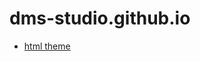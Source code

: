 # dms-studio.github.io
* [html theme](http://preview.themeforest.net/item/wavo-creative-portfolio-agency-template/full_screen_preview/26312761?_ga=2.71201488.1936214854.1607420288-1051691737.1594864438)